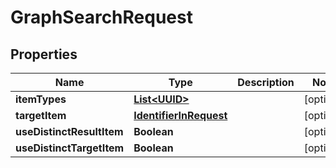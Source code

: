 
# GraphSearchRequest

## Properties
Name | Type | Description | Notes
------------ | ------------- | ------------- | -------------
**itemTypes** | [**List&lt;UUID&gt;**](UUID.md) |  |  [optional]
**targetItem** | [**IdentifierInRequest**](IdentifierInRequest.md) |  |  [optional]
**useDistinctResultItem** | **Boolean** |  |  [optional]
**useDistinctTargetItem** | **Boolean** |  |  [optional]



